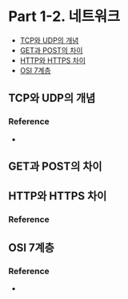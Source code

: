 # Part 1-2. 네트워크
* [TCP와 UDP의 개념](#tcp와-udp의-개념)
* [GET과 POST의 차이](#get과-post의-차이)
* [HTTP와 HTTPS 차이](#http와-https의-차이)
* [OSI 7계층](osi-7계층)

## TCP와 UDP의 개념


### Reference 
  * 

## GET과 POST의 차이

## HTTP와 HTTPS 차이

### Reference

## OSI 7계층

### Reference 
   * 


